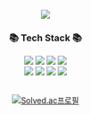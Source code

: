 </br>

<div align="center">
<img src="https://capsule-render.vercel.app/api?type=waving&&color=gradient&height=200&section=header&text=&fontSize=90" />
  
  <h3>📚 Tech Stack 📚</h3>

<img src="https://img.shields.io/badge/Java-007396?style=flat&logo=Java&logoColor=white" />
<img src="https://img.shields.io/badge/JavaScript-F7DF1E?style=flat&logo=JavaScript&logoColor=white" />
<img src="https://img.shields.io/badge/HTML5-E34F26?style=flat&logo=HTML5&logoColor=white" />
<img src="https://img.shields.io/badge/CSS3-1572B6?style=flat&logo=CSS3&logoColor=white" />
<br>
<img src="https://img.shields.io/badge/Spring-6DB33F?style=flat&logo=Spring&logoColor=white" />
<img src="https://img.shields.io/badge/MySQL-4479A1?style=flat&logo=MySQL&logoColor=white" />
<img src="https://img.shields.io/badge/MariaDB-003545?style=flat&logo=MariaDB&logoColor=white" />
<img src="https://img.shields.io/badge/Linux-FCC624?style=flat&logo=Linux&logoColor=white" />
<br>
<br>
  
[![Solved.ac프로필](http://mazassumnida.wtf/api/v2/generate_badge?boj=kimdozzi)](https://solved.ac/kimdozzi)
</div>

